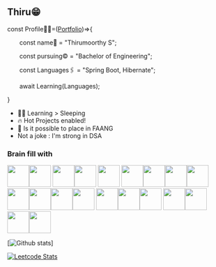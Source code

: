 ## Thiru😁

  
  <p>const Profile👨‍💻=(<a href="https://thiru-s.netlify.app">Portfolio</a>)=>{</p>
  <p>&ensp;&ensp;&ensp;&ensp;const name📛 = "Thirumoorthy S";</p>
  <p>&ensp;&ensp;&ensp;&ensp;const pursuing©️ = "Bachelor of Engineering";</p>
  <p>&ensp;&ensp;&ensp;&ensp;const Languages🖇️  = "Spring Boot, Hibernate";</p>
  <p>&ensp;&ensp;&ensp;&ensp;await Learning(Languages);</p>
  <p>}</p>
 
 
- 😶‍🌫️ Learning > Sleeping
- 🔥 Hot Projects enabled!
- 🤔 Is it possible to place in FAANG
- Not a joke : I'm strong in DSA

### Brain fill with 
<img height="50" width="50" src="https://img.icons8.com/color/48/000000/java-coffee-cup-logo.png" /><img height="50" width="50" src="https://img.icons8.com/color/48/000000/python.png" /> <img height="50" width="50" src="https://img.icons8.com/color/48/000000/c-programming.png" /><img height="50" width="50" src="https://img.icons8.com/color/48/000000/html-5.png" /> <img height="50" width="50" src="https://img.icons8.com/color/48/000000/css3.png" /> <img height="50" width="50" src="https://img.icons8.com/color/48/000000/sass.png"/><img height="50" width="50" src="https://img.icons8.com/color/344/tailwind_css.png"/><img height="50" width="50" src="https://img.icons8.com/color/48/000000/bootstrap.png" /><img height="50" width="50" src="https://img.icons8.com/color/48/000000/javascript.png"/><img height="50" width="50" src="https://img.icons8.com/color/48/000000/react-native.png"/><img height="50" width="50" src="https://img.icons8.com/color/48/000000/nodejs.png"/><img height="50" width="50" src="https://img.icons8.com/ios-glyphs/344/php.png"/><img height="50" width="50" src="https://img.icons8.com/color/48/000000/mysql-logo.png"/> <img height="50" width="50" src="https://img.icons8.com/color/48/000000/mongodb.png"/><img height="50" width="50" src="https://img.icons8.com/color/48/000000/google-firebase-console.png"/><img height="50" width="50" src="https://img.icons8.com/fluency/344/docker.png"/> <img height="50" width="50" src="https://img.icons8.com/color/48/000000/spring-logo.png"/><img height="50" width="50" src="https://img.icons8.com/color/48/000000/visual-studio-code-2019.png"/><img height="50" width="50" src="https://img.icons8.com/color/50/000000/git.png"/><img height="50" src="https://img.shields.io/badge/Netlify-00C7B7?style=for-the-badge&logo=netlify&logoColor=white"/>


[![Github stats](https://github-readme-stats.vercel.app/api?username=web-thiru&hide=issues,contribs&theme=dark)]

[![Leetcode Stats](https://leetcode.card.workers.dev/?username=thiru-s&theme=auto&width=346)](https://leetcode.com/thiru-s)

